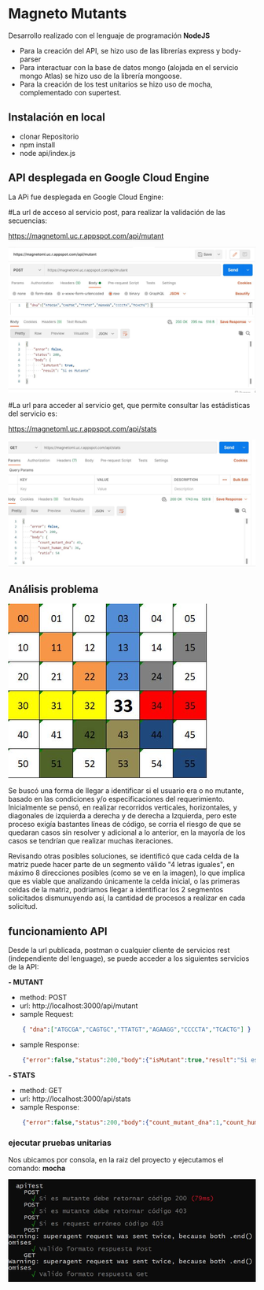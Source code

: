 # Magneto Mutants

Desarrollo realizado con el lenguaje de programación **NodeJS**
- Para la creación del API, se hizo uso de las librerías express y body-parser
- Para interactuar con la base de datos mongo (alojada en el servicio mongo Atlas) se hizo uso de la librería mongoose.
- Para la creación de los test unitarios se hizo uso de mocha, complementado con supertest.

## Instalación en local

- clonar Repositorio
- npm install
- node api/index.js


## API desplegada en Google Cloud Engine

La APi fue desplegada en Google Cloud Engine: 

#La url de acceso al servicio post, para realizar la validación de las secuencias:

https://magnetoml.uc.r.appspot.com/api/mutant

<img src="/api/components/magneto/assets/images/validateMutant.JPG" alt="Servicio POST Google Cloud Engine"/>

#La url para acceder al servicio get, que permite consultar las estádisticas del servicio es:

https://magnetoml.uc.r.appspot.com/api/stats

<img src="/api/components/magneto/assets/images/LogCloudEngine.JPG" alt="Servicio GET Google Cloud Engine"/>


## Análisis problema

<img src="/api/components/magneto/assets/images/analisis.JPG" alt="Análisis solución Magneto Mutants"/>

Se buscó una forma de llegar a identificar si el usuario era o no mutante, basado en las condiciones y/o especificaciones del requerimiento. Inicialmente se pensó, en realizar recorridos verticales, horizontales, y diagonales de izquierda a derecha y de derecha a Izquierda, pero este proceso exigía bastantes líneas de código, se corria el riesgo de que se quedaran casos sin resolver y adicional a lo anterior, en la mayoría de los casos se tendrían que realizar muchas iteraciones.

Revisando otras posibles soluciones, se identificó que cada celda de la matriz puede hacer parte de un segmento válido "4 letras iguales", en máximo 8 direcciones posibles (como se ve en la imagen), lo que implica que es viable que analizando únicamente la celda inicial, o las primeras celdas de la matriz, podríamos llegar a identificar los 2 segmentos solicitados dismunuyendo así, la cantidad de procesos a realizar en cada solicitud.
 

## funcionamiento API

Desde la url publicada, postman o cualquier cliente de servicios rest (independiente del lenguage), se puede acceder a los siguientes servicios de la API:

**- MUTANT**
* method: POST
* url: http://localhost:3000/api/mutant
* sample Request:  
```json
	{ "dna":["ATGCGA","CAGTGC","TTATGT","AGAAGG","CCCCTA","TCACTG"] }
```
* sample Response:  
```json
	{"error":false,"status":200,"body":{"isMutant":true,"result":"Si es Mutante"}}
```

**- STATS**
* method: GET
* url: http://localhost:3000/api/stats
* sample Response: 
```json
	{"error":false,"status":200,"body":{"count_mutant_dna":1,"count_human_dna":1, "ratio": 0.5 }}
```

### ejecutar pruebas unitarias

Nos ubicamos por consola, en la raiz del proyecto y ejecutamos el comando: **mocha**

<img src="/api/components/magneto/assets/images/pruebasunitarias.JPG" alt="Resultado Pruebas Unitarias Mocha"/>